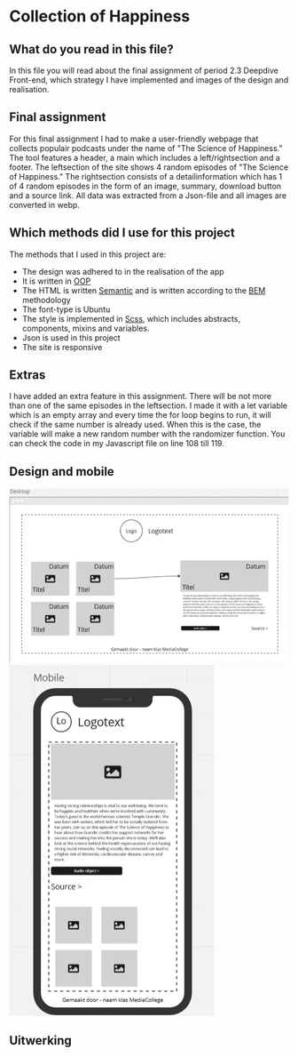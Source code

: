 # Collection of Happiness

## What do you read in this file?
In this file you will read about the final assignment of period 2.3 Deepdive Front-end,
which strategy I have implemented and images of the design and realisation. 

## Final assignment
For this final assignment I had to make a user-friendly webpage that collects
populair podcasts under the name of "The Science of Happiness." The tool features
a header, a main which includes a left/rightsection and a footer. The leftsection
of the site shows 4 random episodes of "The Science of Happiness." The rightsection
consists of a detailinformation which has 1 of 4 random episodes in the 
form of an image, summary, download button and a source link. All data was
extracted from a Json-file and all images are converted in webp.

## Which methods did I use for this project
The methods that I used in this project are:
- The design was adhered to in the realisation of the app
- It is written in [OOP](https://developer.mozilla.org/en-US/docs/Learn/JavaScript/Objects/Classes_in_JavaScript)
- The HTML is written [Semantic](https://www.w3schools.com/html/html5_semantic_elements.asp) and is written according to the [BEM](https://getbem.com/introduction/) methodology
- The font-type is Ubuntu
- The style is implemented in [Scss](https://sass-lang.com/), which includes abstracts, components, mixins and variables.
- Json is used in this project
- The site is responsive

## Extras 
I have added an extra feature in this assignment. There will be not more than one of the same episodes in the leftsection. I made it with a let variable which is an empty array and every time the for loop begins to run, it will check if the same number is already used. When this is the case, the variable will make a new random number with the randomizer function. You can check the code in my Javascript file on line 108 till 119.

## Design and mobile
![Desktop](img/designDesktop.webp) ![Mobile](img/designMobile.webp)

## Uitwerking
